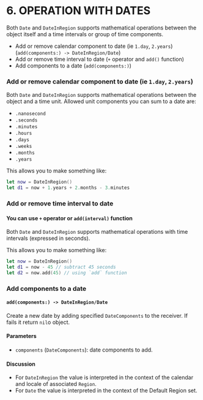 # 6. OPERATION WITH DATES

Both `Date` and `DateInRegion` supports mathematical operations between the object itself and a time intervals or group of time components.

* Add or remove calendar component to date (ie `1.day`, `2.years`)
(`add(components:) -> DateInRegion/Date`)
* Add or remove time interval to date (`+` operator and `add()` function)
* Add components to a date (`add(components:)`)

### Add or remove calendar component to date (ie `1.day`, `2.years`)
Both `Date` and `DateInRegion` supports mathematical operations between the object and a time unit.
Allowed unit components you can sum to a date are:
* `.nanosecond` 
* `.seconds`
* `.minutes`
* `.hours`
* `.days`
* `.weeks`
* `.months`
* `.years`

This allows you to make something like:
```swift
let now = DateInRegion()
let d1 = now + 1.years + 2.months - 3.minutes
```

### Add or remove time interval to date
#### You can use `+` operator or `add(interval)` function
Both `Date` and `DateInRegion` supports mathematical operations with time intervals (expressed in seconds).

This allows you to make something like:
```swift
let now = DateInRegion()
let d1 = now - 45 // subtract 45 seconds
let d2 = now.add(45) // using `add` function
```

### Add components to a date
#### `add(components:) -> DateInRegion/Date`
Create a new date by adding specified `DateComponents` to the receiver. If fails it return `nil`o object.

#### Parameters
* `components` (`DateComponents`): date components to add.

#### Discussion
* For `DateInRegion` the value is interpreted in the context of the calendar and locale of associated `Region`.<br>
* For `Date` the value is interpreted in the context of the Default Region set. 


